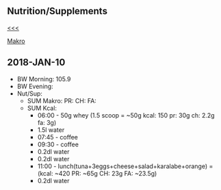 
Nutrition/Supplements
------

[<<<](https://github.com/ttltrk/ELSE/blob/master/PWR/PWR.MD)

[Makro](https://github.com/ttltrk/ELSE/blob/master/PWR/MAKRO.MD)

2018-JAN-10
------
* BW Morning: 105.9
* BW Evening:
* Nut/Sup:
  * SUM Makro: PR: CH: FA: 
  * SUM Kcal: 
    * 06:00 - 50g whey (1.5 scoop = ~50g kcal: 150 pr: 30g ch: 2.2g fa: 3g)
    * 1.5l water
    * 07:45 - coffee
    * 09:30 - coffee
    * 0.2dl water
    * 0.2dl water
    * 11:00 - lunch(tuna+3eggs+cheese+salad+karalabe+orange) = (kcal: ~420 PR: ~65g CH: 23g FA: ~23.5g)
    * 0.2dl water

